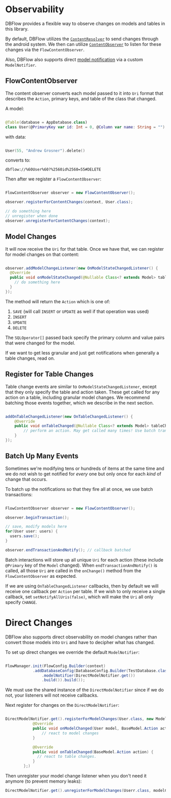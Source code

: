 # Observability

DBFlow provides a flexible way to observe changes on models and tables in this library.

By default, DBFlow utilizes the [`ContentResolver`](https://developer.android.com/reference/android/content/ContentResolver.html)
to send changes through the android system. We then can utilize [`ContentObserver`](http://developer.android.com/reference/android/database/ContentObserver.html) to listen for these changes via the `FlowContentObserver`.

Also, DBFlow also supports direct [model notification](Observability.md#direct-changes) via a custom `ModelNotifier`.

## FlowContentObserver

The content observer converts each model passed to it into `Uri` format that describes the `Action`, primary keys, and table of the class that changed.

A model:
```kotlin

@Table(database = AppDatabase.class)
class User(@PrimaryKey var id: Int = 0, @Column var name: String = "")

```

with data:
```kotlin

User(55, "Andrew Grosner").delete()

```

converts to:

```
dbflow://%60User%60?%2560id%2560=55#DELETE
```

Then after we register a `FlowContentObserver`:

```java

FlowContentObserver observer = new FlowContentObserver();

observer.registerForContentChanges(context, User.class);

// do something here
// unregister when done
observer.unregisterForContentChanges(context);

```

## Model Changes

It will now receive the `Uri` for that table. Once we have that, we can register for model changes on that content:

```java

observer.addModelChangeListener(new OnModelStateChangedListener() {
  @Override
  public void onModelStateChanged(@Nullable Class<? extends Model> table, BaseModel.Action action, @NonNull SQLOperator[] primaryKeyValues) {
    // do something here
  }
});


```
The method will return the `Action` which is one of:
  1. `SAVE` (will call `INSERT` or `UPDATE` as well if that operation was used)
  2. `INSERT`
  3. `UPDATE`
  4. `DELETE`

The `SQLOperator[]` passed back specify the primary column and value pairs that were changed for the model.

If we want to get less granular and just get notifications when generally a table changes, read on.

## Register for Table Changes

Table change events are similar to `OnModelStateChangedListener`, except that they only specify the table and action taken. These get called for any action on a table, including granular model changes. We recommend batching those events together, which we describe in the next section.

```java

addOnTableChangedListener(new OnTableChangedListener() {
    @Override
    public void onTableChanged(@Nullable Class<? extends Model> tableChanged, BaseModel.Action action) {
        // perform an action. May get called many times! Use batch transactions to combine them.
    }
});

```

## Batch Up Many Events

Sometimes we're modifying tens or hundreds of items at the same time and we do not wish to get notified for _every_ one but only once for each _kind_ of change that occurs.

To batch up the notifications so that they fire all at once, we use batch transactions:

```java

FlowContentObserver observer = new FlowContentObserver();

observer.beginTransaction();

// save, modify models here
for(User user: users) {
  users.save();
}

observer.endTransactionAndNotify(); // callback batched

```

Batch interactions will store up all unique `Uri` for each action (these include `@Primary` key of the `Model` changed). When `endTransactionAndNotify()` is called,
all those `Uri` are called in the `onChange()` method from the `FlowContentObserver` as expected.

If we are using `OnTableChangedListener` callbacks, then by default we will receive one callback per `Action` per table.  If we wish to only receive a single callback, set `setNotifyAllUris(false)`, which will make the `Uri` all only specify `CHANGE`.

# Direct Changes

DBFlow also supports direct observability on model changes rather than convert those models into `Uri` and have to decipher what has changed.

To set up direct changes we override the default `ModelNotifier`:

```java

FlowManager.init(FlowConfig.Builder(context)
            .addDatabaseConfig(DatabaseConfig.Builder(TestDatabase.class)
                .modelNotifier(DirectModelNotifier.get())
                .build()).build());

```

We must use the shared instance of the `DirectModelNotifier` since if we do not, your listeners will not receive callbacks.

Next register for changes on the `DirectModelNotifier`:
```java

DirectModelNotifier.get().registerForModelChanges(User.class, new ModelChangedListener<User>() {
            @Override
            public void onModelChanged(User model, BaseModel.Action action) {
                // react to model changes
            }

            @Override
            public void onTableChanged(BaseModel.Action action) {
              // react to table changes.
            }
        };)

```

Then unregister your model change listener when you don't need it anymore (to prevent memory leaks):

```java
DirectModelNotifier.get().unregisterForModelChanges(Userr.class, modelChangedListener);

```
